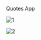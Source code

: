 Quotes App

![1](https://user-images.githubusercontent.com/87164152/149788822-37e4439e-aaef-42c1-bfcd-cf06af461de9.png)

![2](https://user-images.githubusercontent.com/87164152/149788830-34dba535-795e-478b-a936-f05cce493e6b.png)
